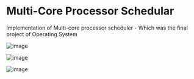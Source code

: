 # Multi-Core Processor Schedular
Implementation of Multi-core processor scheduler - Which was the final project of Operating System

![image](https://user-images.githubusercontent.com/99765893/178122937-f45bee6d-3f01-4d2f-93c6-5f73a079d1b6.png)

![image](https://user-images.githubusercontent.com/99765893/178122949-d34586b2-8e8b-4c06-b15d-c12d0d6e35de.png)

![image](https://user-images.githubusercontent.com/99765893/178122964-98851eca-6cd7-4e6d-a698-5aef7a26dcfa.png)
